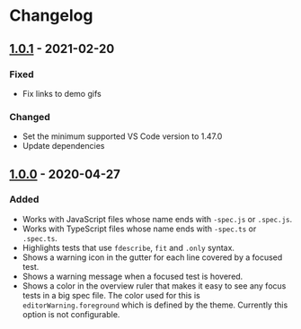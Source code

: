 # Changelog

## [1.0.1](https://github.com/dzhavat/test-focus-highlighter/compare/1.0.0...1.0.1) - 2021-02-20

### Fixed

- Fix links to demo gifs

### Changed

- Set the minimum supported VS Code version to 1.47.0
- Update dependencies

## [1.0.0](https://github.com/dzhavat/test-focus-highlighter/releases/tag/1.0.0) - 2020-04-27

### Added

- Works with JavaScript files whose name ends with `-spec.js` or `.spec.js`.
- Works with TypeScript files whose name ends with `-spec.ts` or `.spec.ts`.
- Highlights tests that use `fdescribe`, `fit` and `.only` syntax.
- Shows a warning icon in the gutter for each line covered by a focused test.
- Shows a warning message when a focused test is hovered.
- Shows a color in the overview ruler that makes it easy to see any focus tests in a big spec file. The color used for this is `editorWarning.foreground` which is defined by the theme. Currently this option is not configurable.